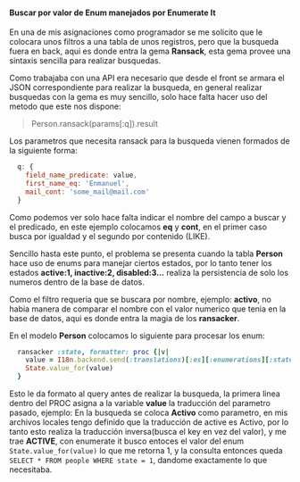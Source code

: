 ####  Buscar por valor de Enum manejados por Enumerate It

En una de mis asignaciones como programador se me solicito que le colocara unos filtros a una tabla de unos registros, pero que la busqueda fuera en back, aqui es donde entra la gema **Ransack**, esta gema provee una sintaxis sencilla para realizar busquedas.

Como trabajaba con una API era necesario que desde el front se armara el JSON correspondiente para realizar la busqueda, en general realizar busquedas con la gema es muy sencillo, solo hace falta hacer uso del metodo que este nos dispone:

> Person.ransack(params[:q]).result

Los parametros que necesita ransack para la busqueda vienen formados de la siguiente forma:

```Javascript
  q: {
    field_name_predicate: value,
    first_name_eq: 'Enmanuel',
    mail_cont: 'some_mail@mail.com'
  }
```

Como podemos ver solo hace falta indicar el nombre del campo a buscar y el predicado, en este ejemplo colocamos **eq** y **cont**, en el primer caso busca por igualdad y el segundo por contenido (LIKE).

Sencillo hasta este punto, el problema se presenta cuando la tabla **Person** hace uso de enums para manejar ciertos estados, por lo tanto tener los estados **active:1, inactive:2, disabled:3...** realiza la persistencia de solo los numeros dentro de la base de datos.

Como el filtro requeria que se buscara por nombre, ejemplo: **activo**, no habia manera de comparar el nombre con el valor numerico que tenia en la base de datos, aqui es donde entra la magia de los **ransacker**.

En el modelo **Person** colocamos lo siguiente para procesar los enum:

```Ruby
  ransacker :state, formatter: proc {|v|
    value = I18n.backend.send(:translations)[:es][:enumerations][:state].key(v).to_s.upcase
    State.value_for(value)
  }
```
Esto le da formato al query antes de realizar la busqueda, la primera linea dentro del PROC asigna a la variable **value** la traducción del parametro pasado, ejemplo: En la busqueda se coloca **Activo** como parametro, en mis archivos locales tengo definido que la traducción de active es Activo, por lo tanto esto realiza la traducción inversa(busca el key en vez del valor), y me trae **ACTIVE**, con enumerate it busco entoces el valor del enum `State.value_for(value)` lo que me retorna 1, y la consulta entonces queda `SELECT * FROM people WHERE state = 1`, dandome exactamente lo que necesitaba.

